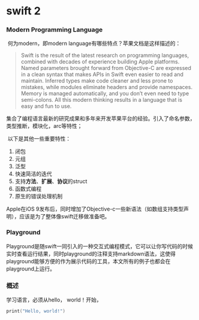 # swift 2

### Modern Programming Language

​     何为modern，即modern language有哪些特点？苹果文档是这样描述的：

> Swift is the result of the latest research on programming languages, combined with decades of experience building Apple platforms. Named parameters brought forward from Objective-C are expressed in a clean syntax that makes APIs in Swift even easier to read and maintain. Inferred types make code cleaner and less prone to mistakes, while modules eliminate headers and provide namespaces. Memory is managed automatically, and you don’t even need to type semi-colons. All this modern thinking results in a language that is easy and fun to use.

集合了编程语言最新的研究成果和多年来开发苹果平台的经验。引入了命名参数，类型推断，模块化，arc等特性；

​    以下是其他一些重要特性：

1. 闭包
2. 元组
3. 泛型
4. 快速简洁的迭代
5. 支持**方法**、**扩展**、**协议**的struct
6. 函数式编程
7. 原生的错误处理机制

Apple在iOS 9发布后，同时增加了Objective-c一些新语法（如数组支持类型声明），应该是为了整体像swift迁移做准备吧。

### Playground

​    Playground是随swift一同引入的一种交互式编程模式，它可以让你写代码的时候实时查看运行结果，同时playground的注释支持markdown语法，这使得playground能够方便的作为展示代码的工具，本文所有的例子也都会在playground上运行。

### 概述

学习语言，必须从hello， world！开始，

``` swift
print("Hello, world!")
```

